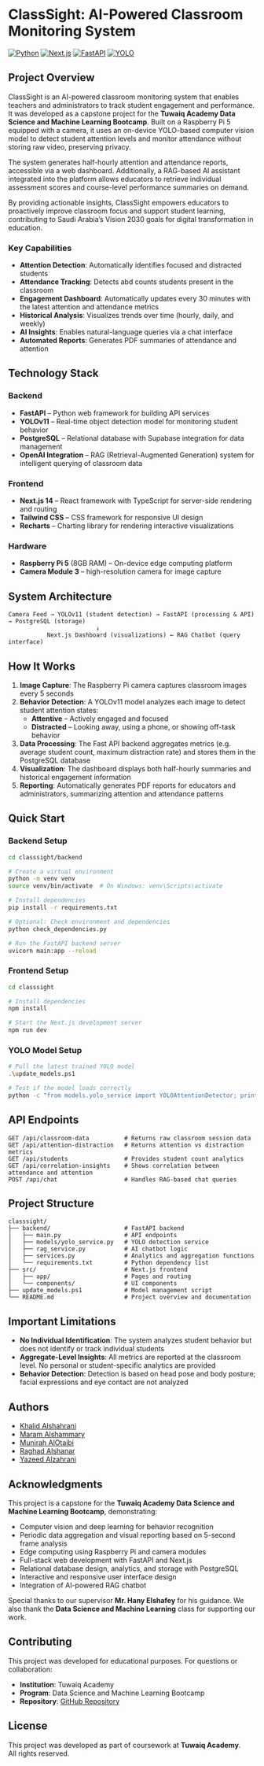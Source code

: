 # ClassSight: AI-Powered Classroom Monitoring System

[![Python](https://img.shields.io/badge/Python-3.11+-blue.svg)](https://python.org)
[![Next.js](https://img.shields.io/badge/Next.js-14-black.svg)](https://nextjs.org)
[![FastAPI](https://img.shields.io/badge/FastAPI-0.104+-green.svg)](https://fastapi.tiangolo.com)
[![YOLO](https://img.shields.io/badge/YOLO-v11-red.svg)](https://github.com/ultralytics/ultralytics)

## Project Overview

ClassSight is an AI-powered classroom monitoring system that enables teachers and administrators to track student engagement and performance. It was developed as a capstone project for the **Tuwaiq Academy Data Science and Machine Learning Bootcamp**. Built on a Raspberry Pi 5 equipped with a camera, it uses an on-device YOLO-based computer vision model to detect student attention levels and monitor attendance without storing raw video, preserving privacy.

The system generates half-hourly attention and attendance reports, accessible via a web dashboard. Additionally, a RAG-based AI assistant integrated into the platform allows educators to retrieve individual assessment scores and course-level performance summaries on demand.

By providing actionable insights, ClassSight empowers educators to proactively improve classroom focus and support student learning, contributing to Saudi Arabia’s Vision 2030 goals for digital transformation in education.

### Key Capabilities

- **Attention Detection**: Automatically identifies focused and distracted students
- **Attendance Tracking**: Detects abd counts students present in the classroom
- **Engagement Dashboard**: Automatically updates every 30 minutes with the latest attention and attendance metrics
- **Historical Analysis**: Visualizes trends over time (hourly, daily, and weekly)
- **AI Insights**: Enables natural-language queries via a chat interface
- **Automated Reports**: Generates PDF summaries of attendance and attention

## Technology Stack

### Backend
- **FastAPI** – Python web framework for building API services
- **YOLOv11** – Real-time object detection model for monitoring student behavior
- **PostgreSQL** – Relational database with Supabase integration for data management
- **OpenAI Integration** – RAG (Retrieval-Augmented Generation) system for intelligent querying of classroom data

### Frontend
- **Next.js 14** – React framework with TypeScript for server-side rendering and routing
- **Tailwind CSS** – CSS framework for responsive UI design
- **Recharts** – Charting library for rendering interactive visualizations

### Hardware
- **Raspberry Pi 5** (8GB RAM) – On-device edge computing platform
- **Camera Module 3** – high-resolution camera for image capture

## System Architecture

```
Camera Feed → YOLOv11 (student detection) → FastAPI (processing & API) → PostgreSQL (storage)  
                         ↓
           Next.js Dashboard (visualizations) ← RAG Chatbot (query interface)
```

## How It Works

1. **Image Capture**: The Raspberry Pi camera captures classroom images every 5 seconds
2. **Behavior Detection**: A YOLOv11 model analyzes each image to detect student attention states:
   - **Attentive** – Actively engaged and focused
   - **Distracted** – Looking away, using a phone, or showing off-task behavior
3. **Data Processing**: The Fast API backend aggregates metrics (e.g. average student count, maximum distraction rate) and stores them in the PostgreSQL database
4. **Visualization**: The dashboard displays both half-hourly summaries and historical engagement information
5. **Reporting**: Automatically generates PDF reports for educators and administrators, summarizing attention and attendance patterns

## Quick Start

### Backend Setup

```bash
cd classsight/backend

# Create a virtual environment
python -m venv venv
source venv/bin/activate  # On Windows: venv\Scripts\activate

# Install dependencies
pip install -r requirements.txt

# Optional: Check environment and dependencies
python check_dependencies.py

# Run the FastAPI backend server
uvicorn main:app --reload
```

### Frontend Setup

```bash
cd classsight

# Install dependencies
npm install

# Start the Next.js development server
npm run dev
```

### YOLO Model Setup

```bash
# Pull the latest trained YOLO model
.\update_models.ps1

# Test if the model loads correctly
python -c "from models.yolo_service import YOLOAttentionDetector; print('YOLO ready!')"
```

## API Endpoints

```
GET /api/classroom-data          # Returns raw classroom session data
GET /api/attention-distraction   # Returns attention vs distraction metrics
GET /api/students                # Provides student count analytics
GET /api/correlation-insights    # Shows correlation between attendance and attention
POST /api/chat                   # Handles RAG-based chat queries
```

## Project Structure

```
classsight/
├── backend/                     # FastAPI backend
│   ├── main.py                  # API endpoints
│   ├── models/yolo_service.py   # YOLO detection service
│   ├── rag_service.py           # AI chatbot logic
│   ├── services.py              # Analytics and aggregation functions
│   └── requirements.txt         # Python dependency list
├── src/                         # Next.js frontend
│   ├── app/                     # Pages and routing
│   └── components/              # UI components
├── update_models.ps1            # Model management script
└── README.md                    # Project overview and documentation
```

## Important Limitations

- **No Individual Identification**: The system analyzes student behavior but does not identify or track individual students
- **Aggregate-Level Insights**: All metrics are reported at the classroom level. No personal or student-specific analytics are provided
- **Behavior Detection**: Detection is based on head pose and body posture; facial expressions and eye contact are not analyzed

## Authors

- [Khalid Alshahrani](https://github.com/khalidaldoh)
- [Maram Alshammary](https://github.com/romey101)
- [Munirah AlOtaibi](https://github.com/MunirahAlOtaibi)
- [Raghad Alshanar](https://github.com/raghadsultansh)
- [Yazeed Alzahrani](https://github.com/y-alzahrani)

## Acknowledgments

This project is a capstone for the **Tuwaiq Academy Data Science and Machine Learning Bootcamp**, demonstrating:

- Computer vision and deep learning for behavior recognition
- Periodic data aggregation and visual reporting based on 5-second frame analysis
- Edge computing using Raspberry Pi and camera modules
- Full-stack web development with FastAPI and Next.js
- Relational database design, analytics, and storage with PostgreSQL
- Interactive and responsive user interface design
- Integration of AI-powered RAG chatbot

Special thanks to our supervisor **Mr. Hany Elshafey** for his guidance. We also thank the **Data Science and Machine Learning** class for supporting our work. 

## Contributing

This project was developed for educational purposes. For questions or collaboration:

- **Institution**: Tuwaiq Academy
- **Program**: Data Science and Machine Learning Bootcamp
- **Repository**: [GitHub Repository](https://github.com/y-alzahrani/ClassSight/)

## License

This project was developed as part of coursework at **Tuwaiq Academy**.  
All rights reserved.
